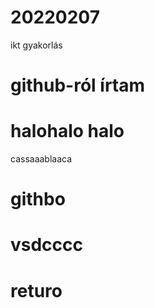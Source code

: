 # 20220207
ikt gyakorlás
# github-ról írtam
# halohalo halo
cassaaablaaca
# githbo
# vsdcccc
# returo
